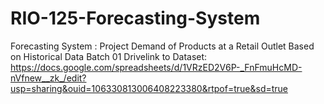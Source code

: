 # RIO-125-Forecasting-System
Forecasting System : Project Demand of Products at a Retail Outlet Based on Historical Data Batch 01
Drivelink to Dataset: https://docs.google.com/spreadsheets/d/1VRzED2V6P-_FnFmuHcMD-nVfnew__zk_/edit?usp=sharing&ouid=106330813006408223380&rtpof=true&sd=true
